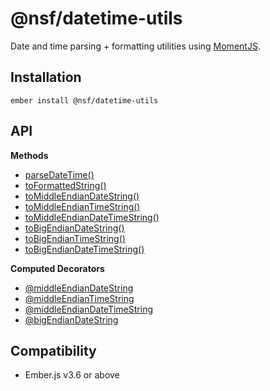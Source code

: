 @nsf/datetime-utils
==============================================================================
Date and time parsing + formatting utilities using [MomentJS](https://momentjs.com/).


Installation
------------------------------------------------------------------------------
```
ember install @nsf/datetime-utils
```

API
------------------------------------------------------------------------------
__Methods__
- [parseDateTime()](addon/parser.ts#25)
- [toFormattedString()](addon/formatters.ts#21)
- [toMiddleEndianDateString()](addon/formatters.ts#37)
- [toMiddleEndianTimeString()](addon/formatters.ts#49)
- [toMiddleEndianDateTimeString()](addon/formatters.ts#61)
- [toBigEndianDateString()](addon/formatters.ts#73)
- [toBigEndianTimeString()](addon/formatters.ts#85)
- [toBigEndianDateTimeString()](addon/formatters.ts#97)

__Computed Decorators__
- [@middleEndianDateString](addon/computed-macros.ts#23)
- [@middleEndianTimeString](addon/computed-macros.ts#41)
- [@middleEndianDateTimeString](addon/computed-macros.ts#59)
- [@bigEndianDateString](addon/computed-macros.ts#77)


Compatibility
------------------------------------------------------------------------------
* Ember.js v3.6 or above
